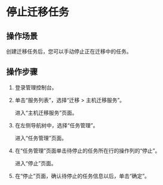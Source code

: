 # 停止迁移任务<a name="sms_03_0009"></a>

## 操作场景<a name="section1566111211466"></a>

创建迁移任务后，您可以手动停止正在迁移中的任务。

## 操作步骤<a name="section8920141595719"></a>

1.  登录管理控制台。
2.  单击“服务列表”，选择“迁移 \> 主机迁移服务”。

    进入“主机迁移服务”页面。

3.  在左侧导航树中，选择“任务管理”。

    进入“任务管理”页面。

4.  在“任务管理”页面单击待停止的任务所在行的操作列的“停止”。

    进入“停止”页面。

5.  在“停止”页面，确认待停止的任务信息以后，单击“确定”。

